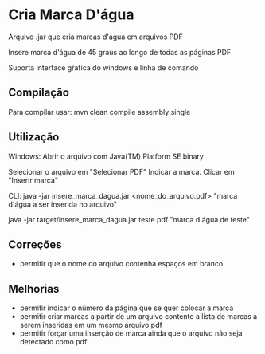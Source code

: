 # Cria Marca D'água
Arquivo .jar que cria marcas d'água em arquivos PDF

Insere marca d'água de 45 graus ao longo de todas as páginas PDF

Suporta interface gŕafica do windows e linha de comando

## Compilação

Para compilar usar: mvn clean compile assembly:single


## Utilização
Windows:
Abrir o arquivo com Java(TM) Platform SE binary

Selecionar o arquivo em "Selecionar PDF"
Indicar a marca.
Clicar em "Inserir marca"


CLI:
java -jar insere_marca_dagua.jar <nome_do_arquivo.pdf> "marca d'água a ser inserida no arquivo"

java -jar target/insere_marca_dagua.jar teste.pdf "marca d'água de teste"

## Correções

- permitir que o nome do arquivo contenha espaços em branco

## Melhorias

- permitir indicar o número da página que se quer colocar a marca
- permitir criar marcas a partir de um arquivo contento a lista de marcas a serem inseridas em um mesmo arquivo pdf
- permitir forçar uma inserção de marca ainda que o arquivo não seja detectado como pdf

